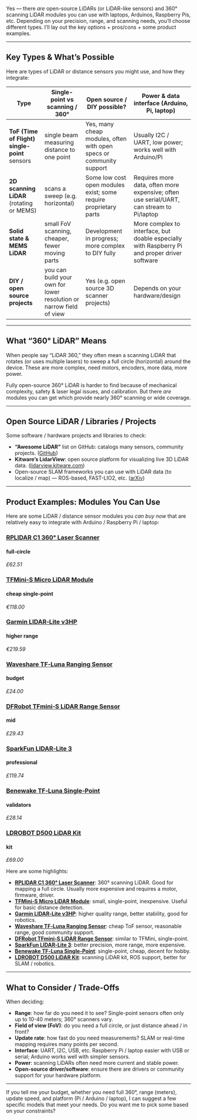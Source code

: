 Yes — there *are* open-source LiDARs (or LiDAR-like sensors) and 360° scanning LiDAR modules you can use with laptops, Arduinos, Raspberry Pis, etc. Depending on your precision, range, and scanning needs, you’ll choose different types. I’ll lay out the key options + pros/cons + some product examples.

---

## Key Types & What’s Possible

Here are types of LiDAR or distance sensors you might use, and how they integrate:

| Type                                          | Single-point vs scanning / 360°                                     | Open source / DIY possible?                                         | Power & data interface (Arduino, Pi, laptop)                                                  |
| --------------------------------------------- | ------------------------------------------------------------------- | ------------------------------------------------------------------- | --------------------------------------------------------------------------------------------- |
| **ToF (Time of Flight) single-point** sensors | single beam measuring distance to one point                         | Yes, many cheap modules, often with open specs or community support | Usually I2C / UART, low power; works well with Arduino/Pi                                     |
| **2D scanning LiDAR** (rotating or MEMS)      | scans a sweep (e.g. horizontal)                                     | Some low cost open modules exist; some require proprietary parts    | Requires more data, often more expensive; often use serial/UART, can stream to Pi/laptop      |
| **Solid state & MEMS LiDAR**                  | small FoV scanning, cheaper, fewer moving parts                     | Development in progress; more complex to DIY fully                  | More complex to interface, but doable especially with Raspberry Pi and proper driver software |
| **DIY / open source projects**                | you can build your own for lower resolution or narrow field of view | Yes (e.g. open source 3D scanner projects)                          | Depends on your hardware/design                                                               |

---

## What “360° LiDAR” Means

When people say “LiDAR 360,” they often mean a scanning LiDAR that rotates (or uses multiple lasers) to sweep a full circle (horizontal) around the device. These are more complex, need motors, encoders, more data, more power.

Fully open-source 360° LiDAR is harder to find because of mechanical complexity, safety & laser legal issues, and calibration. But there *are* modules you can get which provide nearly 360° scanning or wide coverage.

---

## Open Source LiDAR / Libraries / Projects

Some software / hardware projects and libraries to check:

* **“Awesome LiDAR”** list on GitHub: catalogs many sensors, community projects. ([GitHub][1])
* **Kitware’s LidarView**: open source platform for visualizing live 3D LiDAR data. ([lidarview.kitware.com][2])
* Open-source SLAM frameworks you can use with LiDAR data (to localize / map) — ROS-based, FAST-LIO2, etc. ([arXiv][3])

---

## Product Examples: Modules You Can Use

Here are some LiDAR / distance sensor modules you *can buy now* that are relatively easy to integrate with Arduino / Raspberry Pi / laptop:

### [RPLIDAR C1 360° Laser Scanner]()

#### full‑circle

*£62.51*

### [TFMini‑S Micro LiDAR Module](https://robot-italy.com/products/sen-16977-tfmini-s-micro-lidar-module?variant=47645764321625&_gsid=xD5REESCWR3P&utm_source=chatgpt.com)

#### cheap single‑point

*€118.00*

### [Garmin LIDAR‑Lite v3HP](https://robot-italy.com/products/sen-14599-lidar-lite-v3hp?variant=47645760389465&_gsid=xD5REESCWR3P&utm_source=chatgpt.com)

#### higher range

*€219.59*

### [Waveshare TF‑Luna Ranging Sensor]()

#### budget

*£24.00*

### [DFRobot TFmini‑S LiDAR Range Sensor]()

#### mid

*£29.43*

### [SparkFun LIDAR‑Lite 3]()

#### professional

*£119.74*

### [Benewake TF‑Luna Single‑Point]()

#### validators

*£28.14*

### [LDROBOT D500 LiDAR Kit]()

#### kit

*£69.00*

Here are some highlights:

* **[RPLIDAR C1 360° Laser Scanner]()**: 360° scanning LiDAR. Good for mapping a full circle. Usually more expensive and requires a motor, firmware, driver.
* **[TFMini‑S Micro LiDAR Module](https://robot-italy.com/products/sen-16977-tfmini-s-micro-lidar-module?variant=47645764321625&_gsid=xD5REESCWR3P&utm_source=chatgpt.com)**: small, single-point, inexpensive. Useful for basic distance detection.
* **[Garmin LIDAR‑Lite v3HP](https://robot-italy.com/products/sen-14599-lidar-lite-v3hp?variant=47645760389465&_gsid=xD5REESCWR3P&utm_source=chatgpt.com)**: higher quality range, better stability, good for robotics.
* **[Waveshare TF‑Luna Ranging Sensor]()**: cheap ToF sensor, reasonable range, good community support.
* **[DFRobot TFmini‑S LiDAR Range Sensor]()**: similar to TFMini, single-point.
* **[SparkFun LIDAR‑Lite 3]()**: better precision, more range, more expensive.
* **[Benewake TF‑Luna Single‑Point]()**: single-point, cheap, decent for hobby.
* **[LDROBOT D500 LiDAR Kit]()**: scanning LiDAR kit, ROS support, better for SLAM / robotics.

---

## What to Consider / Trade-Offs

When deciding:

* **Range**: how far do you need it to see? Single-point sensors often only up to 10-40 meters; 360° scanners vary.
* **Field of view (FoV)**: do you need a full circle, or just distance ahead / in front?
* **Update rate**: how fast do you need measurements? SLAM or real-time mapping requires many points per second.
* **Interface**: UART, I2C, USB, etc. Raspberry Pi / laptop easier with USB or serial; Arduino works well with simpler sensors.
* **Power**: scanning LiDARs often need more current and stable power.
* **Open-source driver/software**: ensure there are drivers or community support for your hardware platform.

---

If you tell me your budget, whether you need full 360°, range (meters), update speed, and platform (Pi / Arduino / laptop), I can suggest a few specific models that meet your needs. Do you want me to pick some based on your constraints?

[1]: https://github.com/szenergy/awesome-lidar?utm_source=chatgpt.com "szenergy/awesome-lidar"
[2]: https://lidarview.kitware.com/?utm_source=chatgpt.com "LidarView - Visualize and Process Live Captured 3D LiDAR ..."
[3]: https://arxiv.org/abs/2107.06829?utm_source=chatgpt.com "FAST-LIO2: Fast Direct LiDAR-inertial Odometry"
